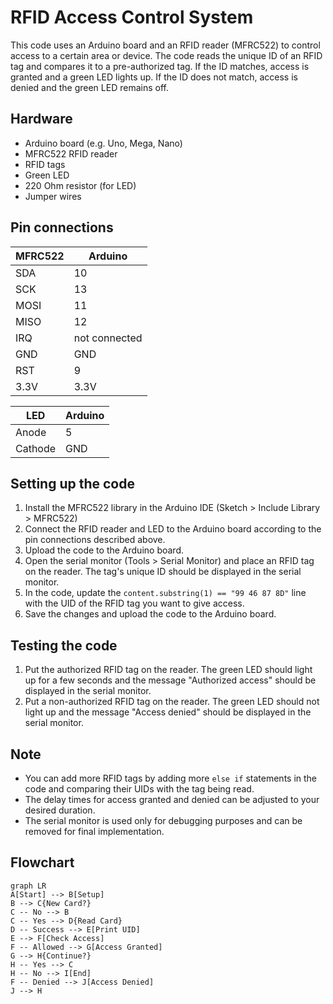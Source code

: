 # RFID Access Control System

This code uses an Arduino board and an RFID reader (MFRC522) to control access to a certain area or device. The code reads the unique ID of an RFID tag and compares it to a pre-authorized tag. If the ID matches, access is granted and a green LED lights up. If the ID does not match, access is denied and the green LED remains off.

## Hardware
- Arduino board (e.g. Uno, Mega, Nano)
- MFRC522 RFID reader
- RFID tags
- Green LED
- 220 Ohm resistor (for LED)
- Jumper wires

## Pin connections

|MFRC522|Arduino|
|-------|-------|
|SDA    |10     |
|SCK    |13     |
|MOSI   |11     |
|MISO   |12     |
|IRQ    |not connected|
|GND    |GND    |
|RST    |9      |
|3.3V   |3.3V   |

|LED    |Arduino|
|-------|-------|
|Anode  |5      |
|Cathode|GND    |

## Setting up the code
1. Install the MFRC522 library in the Arduino IDE (Sketch > Include Library > MFRC522)
2. Connect the RFID reader and LED to the Arduino board according to the pin connections described above.
3. Upload the code to the Arduino board.
4. Open the serial monitor (Tools > Serial Monitor) and place an RFID tag on the reader. The tag's unique ID should be displayed in the serial monitor.
5. In the code, update the `content.substring(1) == "99 46 87 8D"` line with the UID of the RFID tag you want to give access.
6. Save the changes and upload the code to the Arduino board.

## Testing the code
1. Put the authorized RFID tag on the reader. The green LED should light up for a few seconds and the message "Authorized access" should be displayed in the serial monitor.
2. Put a non-authorized RFID tag on the reader. The green LED should not light up and the message "Access denied" should be displayed in the serial monitor.

## Note 
- You can add more RFID tags by adding more `else if` statements in the code and comparing their UIDs with the tag being read.
- The delay times for access granted and denied can be adjusted to your desired duration.
- The serial monitor is used only for debugging purposes and can be removed for final implementation.

## Flowchart 

```mermaid
graph LR
A[Start] --> B[Setup]
B --> C{New Card?}
C -- No --> B
C -- Yes --> D{Read Card}
D -- Success --> E[Print UID]
E --> F[Check Access]
F -- Allowed --> G[Access Granted]
G --> H{Continue?}
H -- Yes --> C
H -- No --> I[End]
F -- Denied --> J[Access Denied]
J --> H
```
